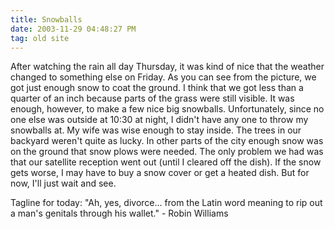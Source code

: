 ```yaml
---
title: Snowballs
date: 2003-11-29 04:48:27 PM
tag: old site
---
```


After watching the rain all day Thursday, it was kind of nice that the weather changed to something else on Friday. As you can see from the picture, we got just enough snow to coat the ground. I think that we got less than a quarter of an inch because parts of the grass were still visible. It was enough, however, to make a few nice big snowballs. Unfortunately, since no one else was outside at 10:30 at night, I didn't have any one to throw my snowballs at. My wife was wise enough to stay inside. The trees in our backyard weren't quite as lucky. In other parts of the city enough snow was on the ground that snow plows were needed. The only problem we had was that our satellite reception went out (until I cleared off the dish). If the snow gets worse, I may have to buy a snow cover or get a heated dish. But for now, I'll just wait and see.

Tagline for today: "Ah, yes, divorce... from the Latin word meaning to rip out a man's genitals through his wallet." - Robin Williams
